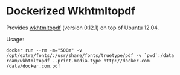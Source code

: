 # Dockerized Wkhtmltopdf

Provides [wkhtmltopdf](http://wkhtmltopdf.org/) (version 0.12.1) on top of Ubuntu 12.04.

Usage:

    docker run --rm -m="500m" -v /opt/extra/fonts/:/usr/share/fonts/truetype/pdf -v `pwd`:/data roam/wkhtmltopdf --print-media-type http://docker.com /data/docker.com.pdf
